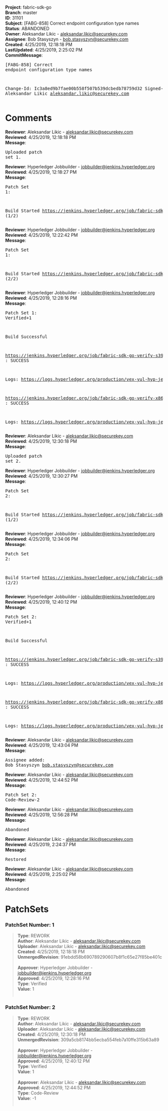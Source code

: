 <strong>Project</strong>: fabric-sdk-go<br><strong>Branch</strong>: master<br><strong>ID</strong>: 31101<br><strong>Subject</strong>: [FABG-858] Correct endpoint configuration type names<br><strong>Status</strong>: ABANDONED<br><strong>Owner</strong>: Aleksandar Likic - aleksandar.likic@securekey.com<br><strong>Assignee</strong>: Bob Stasyszyn - bob.stasyszyn@securekey.com<br><strong>Created</strong>: 4/25/2019, 12:18:18 PM<br><strong>LastUpdated</strong>: 4/25/2019, 2:25:02 PM<br><strong>CommitMessage</strong>:<br><pre>[FABG-858] Correct endpoint configuration type names

Change-Id: Ic3a8ed9b7fae00b558f507b539dcbedb78759d32
Signed-off-by: Aleksandar Likic <aleksandar.likic@securekey.com>
</pre><h1>Comments</h1><strong>Reviewer</strong>: Aleksandar Likic - aleksandar.likic@securekey.com<br><strong>Reviewed</strong>: 4/25/2019, 12:18:18 PM<br><strong>Message</strong>: <pre>Uploaded patch set 1.</pre><strong>Reviewer</strong>: Hyperledger Jobbuilder - jobbuilder@jenkins.hyperledger.org<br><strong>Reviewed</strong>: 4/25/2019, 12:18:27 PM<br><strong>Message</strong>: <pre>Patch Set 1:

Build Started https://jenkins.hyperledger.org/job/fabric-sdk-go-verify-s390x/159/ (1/2)</pre><strong>Reviewer</strong>: Hyperledger Jobbuilder - jobbuilder@jenkins.hyperledger.org<br><strong>Reviewed</strong>: 4/25/2019, 12:22:42 PM<br><strong>Message</strong>: <pre>Patch Set 1:

Build Started https://jenkins.hyperledger.org/job/fabric-sdk-go-verify-x86_64/121/ (2/2)</pre><strong>Reviewer</strong>: Hyperledger Jobbuilder - jobbuilder@jenkins.hyperledger.org<br><strong>Reviewed</strong>: 4/25/2019, 12:28:16 PM<br><strong>Message</strong>: <pre>Patch Set 1: Verified+1

Build Successful 

https://jenkins.hyperledger.org/job/fabric-sdk-go-verify-s390x/159/ : SUCCESS

Logs: https://logs.hyperledger.org/production/vex-yul-hyp-jenkins-3/fabric-sdk-go-verify-s390x/159

https://jenkins.hyperledger.org/job/fabric-sdk-go-verify-x86_64/121/ : SUCCESS

Logs: https://logs.hyperledger.org/production/vex-yul-hyp-jenkins-3/fabric-sdk-go-verify-x86_64/121</pre><strong>Reviewer</strong>: Aleksandar Likic - aleksandar.likic@securekey.com<br><strong>Reviewed</strong>: 4/25/2019, 12:30:18 PM<br><strong>Message</strong>: <pre>Uploaded patch set 2.</pre><strong>Reviewer</strong>: Hyperledger Jobbuilder - jobbuilder@jenkins.hyperledger.org<br><strong>Reviewed</strong>: 4/25/2019, 12:30:27 PM<br><strong>Message</strong>: <pre>Patch Set 2:

Build Started https://jenkins.hyperledger.org/job/fabric-sdk-go-verify-s390x/160/ (1/2)</pre><strong>Reviewer</strong>: Hyperledger Jobbuilder - jobbuilder@jenkins.hyperledger.org<br><strong>Reviewed</strong>: 4/25/2019, 12:34:06 PM<br><strong>Message</strong>: <pre>Patch Set 2:

Build Started https://jenkins.hyperledger.org/job/fabric-sdk-go-verify-x86_64/122/ (2/2)</pre><strong>Reviewer</strong>: Hyperledger Jobbuilder - jobbuilder@jenkins.hyperledger.org<br><strong>Reviewed</strong>: 4/25/2019, 12:40:12 PM<br><strong>Message</strong>: <pre>Patch Set 2: Verified+1

Build Successful 

https://jenkins.hyperledger.org/job/fabric-sdk-go-verify-s390x/160/ : SUCCESS

Logs: https://logs.hyperledger.org/production/vex-yul-hyp-jenkins-3/fabric-sdk-go-verify-s390x/160

https://jenkins.hyperledger.org/job/fabric-sdk-go-verify-x86_64/122/ : SUCCESS

Logs: https://logs.hyperledger.org/production/vex-yul-hyp-jenkins-3/fabric-sdk-go-verify-x86_64/122</pre><strong>Reviewer</strong>: Aleksandar Likic - aleksandar.likic@securekey.com<br><strong>Reviewed</strong>: 4/25/2019, 12:43:04 PM<br><strong>Message</strong>: <pre>Assignee added: Bob Stasyszyn <bob.stasyszyn@securekey.com></pre><strong>Reviewer</strong>: Aleksandar Likic - aleksandar.likic@securekey.com<br><strong>Reviewed</strong>: 4/25/2019, 12:44:52 PM<br><strong>Message</strong>: <pre>Patch Set 2: Code-Review-2</pre><strong>Reviewer</strong>: Aleksandar Likic - aleksandar.likic@securekey.com<br><strong>Reviewed</strong>: 4/25/2019, 12:56:28 PM<br><strong>Message</strong>: <pre>Abandoned</pre><strong>Reviewer</strong>: Aleksandar Likic - aleksandar.likic@securekey.com<br><strong>Reviewed</strong>: 4/25/2019, 2:24:37 PM<br><strong>Message</strong>: <pre>Restored</pre><strong>Reviewer</strong>: Aleksandar Likic - aleksandar.likic@securekey.com<br><strong>Reviewed</strong>: 4/25/2019, 2:25:02 PM<br><strong>Message</strong>: <pre>Abandoned</pre><h1>PatchSets</h1><h3>PatchSet Number: 1</h3><blockquote><strong>Type</strong>: REWORK<br><strong>Author</strong>: Aleksandar Likic - aleksandar.likic@securekey.com<br><strong>Uploader</strong>: Aleksandar Likic - aleksandar.likic@securekey.com<br><strong>Created</strong>: 4/25/2019, 12:18:18 PM<br><strong>UnmergedRevision</strong>: 91ebdd58b690789290607b8f1c65e27f85be401c<br><br><strong>Approver</strong>: Hyperledger Jobbuilder - jobbuilder@jenkins.hyperledger.org<br><strong>Approved</strong>: 4/25/2019, 12:28:16 PM<br><strong>Type</strong>: Verified<br><strong>Value</strong>: 1<br><br></blockquote><h3>PatchSet Number: 2</h3><blockquote><strong>Type</strong>: REWORK<br><strong>Author</strong>: Aleksandar Likic - aleksandar.likic@securekey.com<br><strong>Uploader</strong>: Aleksandar Likic - aleksandar.likic@securekey.com<br><strong>Created</strong>: 4/25/2019, 12:30:18 PM<br><strong>UnmergedRevision</strong>: 309a5cb8174bb5ecba554feb7a10ffe315b63a89<br><br><strong>Approver</strong>: Hyperledger Jobbuilder - jobbuilder@jenkins.hyperledger.org<br><strong>Approved</strong>: 4/25/2019, 12:40:12 PM<br><strong>Type</strong>: Verified<br><strong>Value</strong>: 1<br><br><strong>Approver</strong>: Aleksandar Likic - aleksandar.likic@securekey.com<br><strong>Approved</strong>: 4/25/2019, 12:44:52 PM<br><strong>Type</strong>: Code-Review<br><strong>Value</strong>: -1<br><br></blockquote>